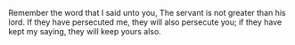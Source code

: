 Remember the word that I said unto you, The servant is not greater than his lord. If they have persecuted me, they will also persecute you; if they have kept my saying, they will keep yours also.
